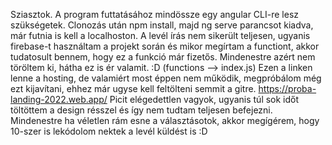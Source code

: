 Sziasztok.
A program futtatásához mindössze egy angular CLI-re lesz szükségetek. Clonozás után npm install, majd ng serve parancsot kiadva, már futnia is kell a localhoston.
A levél írás nem sikerült teljesen, ugyanis firebase-t használtam a projekt során és mikor megírtam a functiont, akkor tudatosult bennem, hogy ez a funkció már fizetős. Mindenestre azért nem töröltem ki, hátha ez is ér valamit. :D
(functions --> index.js)
Ezen a linken lenne a hosting, de valamiért most éppen nem működik, megpróbálom még ezt kijavítani, ehhez már ugyse kell feltölteni semmit a gitre.
https://proba-landing-2022.web.app/
Picit elégedettlen vagyok, ugyanis túl sok időt töltöttem a design résszel és így nem tudtam teljesen befejezni. Mindenestre ha véletlen rám esne a választásotok, akkor megígérem, hogy 10-szer is lekódolom nektek a levél küldést is :D